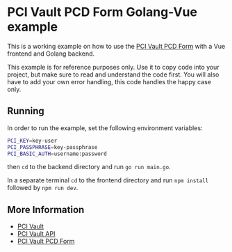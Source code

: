 # PCI Vault PCD Form Golang-Vue example

This is a working example on how to use the
[PCI Vault PCD Form](https://api.pcivault.io/pcd/how-to-capture-and-tokenize-payment-card-data.html)
with a Vue frontend and Golang backend.

This example is for reference purposes only. Use it to copy code into your
project, but make sure to read and understand the code first. You will also
have to add your own error handling, this code handles the happy case only.

## Running
In order to run the example, set the following environment variables:
```sh
PCI_KEY=key-user
PCI_PASSPHRASE=key-passphrase
PCI_BASIC_AUTH=username:password
```
then `cd` to the backend directory and run `go run main.go`.

In a separate terminal `cd` to the frontend directory 
and run `npm install` followed by `npm run dev`.

## More Information
- [PCI Vault](https://pcivault.io)
- [PCI Vault API](https://api.pcivault.io)
- [PCI Vault PCD Form](https://api.pcivault.io/pcd/how-to-capture-and-tokenize-payment-card-data.html)
